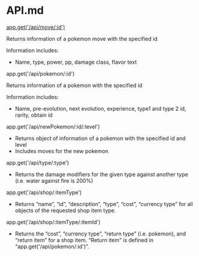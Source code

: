 # API.md

<u>app.get('/api/move/:id')</u>

Returns information of a pokemon move with the specified id

Information includes:
- Name, type, power, pp, damage class, flavor text

app.get('/api/pokemon/:id')

Returns information of a pokemon with the specified id

Information includes:
- Name, pre-evolution, next evolution, experience, type1 and type 2 id, rarity, obtain id

app.get('/api/newPokemon/:id/:level')

- Returns object of information of a pokemon with the specified id and level
- Includes moves for the new pokemon

app.get('/api/type/:type')
- Returns the damage modifiers for the given type against another type (i.e. water against fire is 200%)

app.get('/api/shop/:itemType')
- Returns “name”, “id”, “description”, “type”, “cost”, “currency type” for all objects of the requested shop item type.

app.get('/api/shop/:itemType/:itemId')
- Returns the “cost”, “currency type”, “return type” (i.e. pokemon), and “return item” for a shop item. “Return item” is defined in “app.get('/api/pokemon/:id')”.
